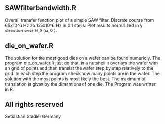 ## SAWfilterbandwidth.R

Overall transfer function plot of a simple SAW filter.
Discrete course from 65x10^6 Hz zo 125x10^6 Hz in 0.1 steps.
Plot results normalized in y direction over H_0 (ω_0 ).

## die_on_wafer.R

The solution for the most good dies on a wafer can be found numericly. The program die_on_wafer.R just do that. In a nutshell it overlays the wafer with an grid of points and than translat the wafer step by step relatively to the grid. In each step the program check how many points are in the wafer. The solution with the most points is most likely the best. The maximum of translation is given by the dimantions of one die. The Program was written in R.

## All rights reserved 
Sebastian Stadler 
Germany
